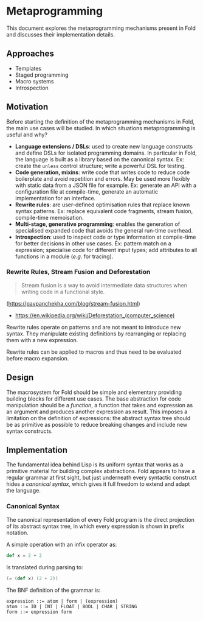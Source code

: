 # Metaprogramming

This document explores the metaprogramming mechanisms present in Fold and discusses their implementation details.

## Approaches

- Templates
- Staged programming
- Macro systems
- Introspection


## Motivation

Before starting the definition of the metaprogramming mechanisms in Fold, the main use cases will be studied. In which situations metaprogramming is useful and why?

- **Language extensions / DSLs**: used to create new language constructs and define DSLs for isolated programming domains. In particular in Fold, the language is built as a library based on the canonical syntax. Ex: create the `unless` control structure; write a powerful DSL for testing.
- **Code generation, mixins**: write code that writes code to reduce code boilerplate and avoid repetition and errors. May be used more flexibly with static data from a JSON file for example. Ex: generate an API with a configuration file at compile-time, generate an automatic implementation for an interface. 
- **Rewrite rules**: are user-defined optimisation rules that replace known syntax patterns. Ex: replace equivalent code fragments, stream fusion, compile-time memoisation.
- **Multi-stage, generative programming**: enables the generation of specialised expanded code that avoids the general run-time overhead.
- **Introspection**: used to inspect code or type information at compile-time for better decisions in other use cases. Ex: pattern match on a expression; specialise code for different input types; add attributes to all functions in a module (_e.g._ for tracing).


### Rewrite Rules, Stream Fusion and Deforestation

> Stream fusion is a way to avoid intermediate data structures when writing code in a functional style.

(<https://pavpanchekha.com/blog/stream-fusion.html>)

- <https://en.wikipedia.org/wiki/Deforestation_(computer_science)>

Rewrite rules operate on patterns and are not meant to introduce new syntax. They manipulate existing definitions by rearranging or replacing them with a new expression.

Rewrite rules can be applied to macros and thus need to be evaluated before macro expansion.


## Design

The macrosystem for Fold should be simple and elementary providing building blocks for different use cases. The base abstraction for code manipulation should be a _function_, a function that takes and expression as an argument and produces another expression as result. This imposes a limitation on the definition of expressions: the abstract syntax tree should be as primitive as possible to reduce breaking changes and include new syntax constructs.


## Implementation

The fundamental idea behind Lisp is its uniform syntax that works as a primitive material for building complex abstractions. Fold appears to have a regular grammar at first sight, but just underneath every syntactic construct hides a _canonical syntax_, which gives it full freedom to extend and adapt the language.


### Canonical Syntax

The canonical representation of every Fold program is the direct projection of its abstract syntax tree, in which every expression is shown in prefix notation.

A simple operation with an infix operator as:

```scala
def x = 2 + 2
```

Is translated during parsing to:

```scala
(= (def x) (2 + 2))
```

The BNF definition of the grammar is:

```
expression ::= atom | form | (expression)
atom ::= ID | INT | FLOAT | BOOL | CHAR | STRING
form ::= expression form
```
